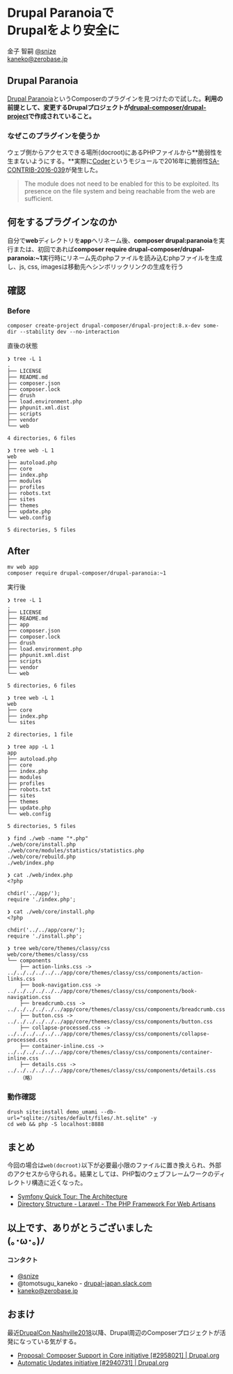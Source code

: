 # Drupal Paranoiaで<br>Drupalをより安全に

金子 智嗣
[@snize](https://twitter.com/snize)<br>
kaneko@zerobase.jp<br>


## Drupal Paranoia

[Drupal Paranoia](https://github.com/drupal-composer/drupal-paranoia)というComposerのプラグインを見つけたので試した。**利用の前提として、変更するDrupalプロジェクトが[drupal-composer/drupal-project](https://github.com/drupal-composer/drupal-project)で作成されていること。**


### なぜこのプラグインを使うか

ウェブ側からアクセスできる場所(docroot)にあるPHPファイルから**脆弱性を生まないようにする。**実際に[Coder](https://www.drupal.org/project/coder)というモジュールで2016年に脆弱性[SA-CONTRIB-2016-039](https://www.drupal.org/node/2765575)が発生した。

> The module does not need to be enabled for this to be exploited. Its presence on the file system and being reachable from the web are sufficient.


## 何をするプラグインなのか

自分で**web**ディレクトリを**app**へリネーム後、**composer drupal:paranoia**を実行または、初回であれば**composer require drupal-composer/drupal-paranoia:~1**実行時にリネーム先のphpファイルを読み込むphpファイルを生成し、js, css, imagesは移動先へシンボリックリンクの生成を行う



## 確認



### Before

```
composer create-project drupal-composer/drupal-project:8.x-dev some-dir --stability dev --no-interaction
```

直後の状態


```
❯ tree -L 1
.
├── LICENSE
├── README.md
├── composer.json
├── composer.lock
├── drush
├── load.environment.php
├── phpunit.xml.dist
├── scripts
├── vendor
└── web

4 directories, 6 files
```


```
❯ tree web -L 1
web
├── autoload.php
├── core
├── index.php
├── modules
├── profiles
├── robots.txt
├── sites
├── themes
├── update.php
└── web.config

5 directories, 5 files
```



## After

```
mv web app
composer require drupal-composer/drupal-paranoia:~1
```
実行後


```
❯ tree -L 1
.
├── LICENSE
├── README.md
├── app
├── composer.json
├── composer.lock
├── drush
├── load.environment.php
├── phpunit.xml.dist
├── scripts
├── vendor
└── web

5 directories, 6 files
```

```
❯ tree web -L 1
web
├── core
├── index.php
└── sites

2 directories, 1 file
```


```
❯ tree app -L 1
app
├── autoload.php
├── core
├── index.php
├── modules
├── profiles
├── robots.txt
├── sites
├── themes
├── update.php
└── web.config

5 directories, 5 files
```


```
❯ find ./web -name "*.php"
./web/core/install.php
./web/core/modules/statistics/statistics.php
./web/core/rebuild.php
./web/index.php
```

```
❯ cat ./web/index.php
<?php

chdir('../app/');
require './index.php';
```

```
❯ cat ./web/core/install.php
<?php

chdir('../../app/core/');
require './install.php';
```


```
❯ tree web/core/themes/classy/css
web/core/themes/classy/css
└── components
    ├── action-links.css -> ../../../../../../app/core/themes/classy/css/components/action-links.css
    ├── book-navigation.css -> ../../../../../../app/core/themes/classy/css/components/book-navigation.css
    ├── breadcrumb.css -> ../../../../../../app/core/themes/classy/css/components/breadcrumb.css
    ├── button.css -> ../../../../../../app/core/themes/classy/css/components/button.css
    ├── collapse-processed.css -> ../../../../../../app/core/themes/classy/css/components/collapse-processed.css
    ├── container-inline.css -> ../../../../../../app/core/themes/classy/css/components/container-inline.css
    ├── details.css -> ../../../../../../app/core/themes/classy/css/components/details.css
    （略）
```


### 動作確認

```
drush site:install demo_umami --db-url="sqlite://sites/default/files/.ht.sqlite" -y
cd web && php -S localhost:8888
```



## まとめ

今回の場合は`web(docroot)`以下が必要最小限のファイルに置き換えられ、外部のアクセスから守られる。結果としては、PHP製のウェブフレームワークのディレクトリ構造に近くなった。

- [Symfony Quick Tour: The Architecture](https://symfony.com/doc/3.4/quick_tour/the_architecture.html)
- [Directory Structure - Laravel - The PHP Framework For Web Artisans](https://laravel.com/docs/5.6/structure)


## 以上です、ありがとうございました<br /> (｡･ω･｡)ﾉ


#### コンタクト

- [@snize](https://twitter.com/snize)
- @tomotsugu_kaneko - [drupal-japan.slack.com](https://docs.google.com/forms/d/e/1FAIpQLSeuP5tW2Rrwte0c2VNkZnEJ_lTKNRRUicqBbR1S7wUmbqox2A/viewform?c=0&w=1)
- kaneko@zerobase.jp


## おまけ

最近[DrupalCon Nashville2018](https://events.drupal.org/nashville2018)以降、Drupal周辺のComposerプロジェクトが活発になっている気がする。

- [Proposal: Composer Support in Core initiative [#2958021] | Drupal.org](https://www.drupal.org/project/ideas/issues/2958021)
- [Automatic Updates initiative [#2940731] | Drupal.org](https://www.drupal.org/project/ideas/issues/2940731)